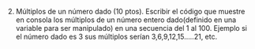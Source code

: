 2. Múltiplos de un número dado (10 ptos).
Escribir el código que muestre en consola los múltiplos de un número entero
dado(definido en una variable para ser manipulado) en una secuencia del 1 al 100.
Ejemplo si el número dado es 3 sus múltiplos serían 3,6,9,12,15…..21, etc.
